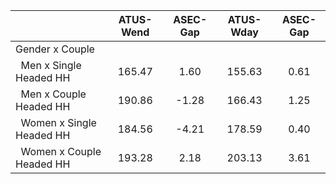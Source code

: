 
|                      |    ATUS-Wend |     ASEC-Gap |    ATUS-Wday |     ASEC-Gap |
| -------------------- | :----------: | :----------: | :----------: | :----------: |
| Gender x Couple      |              |              |              |              |
| &nbsp;&nbsp;Men x Single Headed HH |       165.47 |         1.60 |       155.63 |         0.61 |
| &nbsp;&nbsp;Men x Couple Headed HH |       190.86 |        -1.28 |       166.43 |         1.25 |
| &nbsp;&nbsp;Women x Single Headed HH |       184.56 |        -4.21 |       178.59 |         0.40 |
| &nbsp;&nbsp;Women x Couple Headed HH |       193.28 |         2.18 |       203.13 |         3.61 |


